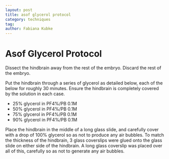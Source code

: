 ```yaml
---
layout: post
title: asof glycerol protocol
category: techniques
tag:
author: Fabiana Kubke
---
```



# Asof Glycerol Protocol

Dissect the hindbrain away from the rest of the embryo. Discard the rest of the embryo.

Put the hindbrain through a series of glycerol as detailed below, each of the below for roughly 30 minutes. Ensure the hindbrain is completely covered by the solution in each case.

- 25% glycerol in PF4%/PB 0.1M
- 50% glycerol in PF4%/PB 0.1M
- 75% glycerol in PF4%/PB 0.1M
- 90% glycerol in PF4%/PB 0.1M

Place the hindbrain in the middle of a long glass slide, and carefully cover with a drop of 100% glycerol so as not to produce any air bubbles.
To match the thickness of the hindbrain, 3 glass coverslips were glued onto the glass slide on either side of the hindbrain.
A long glass coverslip was placed over all of this, carefully so as not to generate any air bubbles.